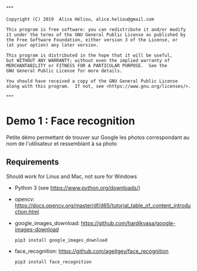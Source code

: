 """

    Copyright (C) 2019  Alice Héliou, alice.heliou@gmail.com

    This program is free software: you can redistribute it and/or modify
    it under the terms of the GNU General Public License as published by
    the Free Software Foundation, either version 3 of the License, or
    (at your option) any later version.

    This program is distributed in the hope that it will be useful,
    but WITHOUT ANY WARRANTY; without even the implied warranty of
    MERCHANTABILITY or FITNESS FOR A PARTICULAR PURPOSE.  See the
    GNU General Public License for more details.

    You should have received a copy of the GNU General Public License
    along with this program.  If not, see <https://www.gnu.org/licenses/>.
"""

# Demo 1 : Face recognition

Petite démo permettant de trouver sur Google les photos correspondant au nom de l'utilisateur et ressemblant à sa photo

## Requirements
Should work for Linus and Mac, not sure for Windows
* Python 3 (see https://www.python.org/downloads/)
* opencv:
    https://docs.opencv.org/master/df/d65/tutorial_table_of_content_introduction.html

* google_images_download:
    https://github.com/hardikvasa/google-images-download
    
    `pip3 install google_images_download`

* face_recognition:
    https://github.com/ageitgey/face_recognition
    
    `pip3 install face_recognition`



